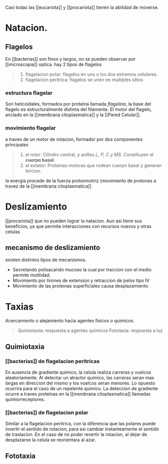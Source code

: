 Casi todas las [[eucariota]] y [[procariota]] tienen la abilidad de moverse.
# Natacion.

## Flagelos

En [[bacterias]] son finos y largos, no se pueden observar por [[microscopia]] optica. hay 2 tipos de flagelos

> 1. flagelacion polar: flagelos en uno o los dos extremos celulares.
> 2. flagelacion peritrica: flagelos se unen en multiples sitios

### estructura flagelar

Son helicoidales, formados por proteina llamada _flagelina_, la base del flagelo es estructuralmente distinta del filamente.
El motor del flagelo, anclado en la [[membrana citoplasmatica]] y la [[Pared Celular]].

### movimiento flagelar

a traves de un motor de rotacion, formador por dos componentes principales

> 1.  el rotor: Cilindro central, y anillos _L, P, C y MS_. Constituyen el **cuerpo basal**.
> 2.  el estator: Proteinas motoras que rodean cuerpo basal y generan torcion.

la energia procede de la fuerza protonmotriz (movimiento de protones a travez de la [[membrana citoplasmatica]]

# Deslizamiento

[[procariota]] que no pueden lograr la natacion. Aun asi tiene sus beneficios, ya que permite interacciones con recursos nuevos y otras celulas

## mecanismo de deslizamiento

existen distintos tipos de mecanismos.

- Secretando polisacarido mucoso la cual por traccion con el medio permite motilidad.
- Movimiento por tirones de extension y retraccion de pelos tipo IV
- Movimiento de las proteinas superficiales causa desplazamiento

# Taxias

Acercamiento o alejamiento hacia agentes fisicos o quimicos.

> Quimiotaxia: respuesta a agentes quimicos
> Fototaxia: respuesta a luz

## Quimiotaxia

### [[bacterias]] de flagelacion peritricas

En ausencia de gradiente quimico, la celula realiza carreras y vuelcos aleatoriamente.
Al detectar un atractor quimico, las carreras seran mas largas en direccion del mismo y los vuelcos seran menores.
Lo opuesto ocurrira para el caso de un repelente quimico.
La deteccion de gradiente ocurre a traves proteinas en la [[membrana citoplasmatica]] llamadas quimiorreceptores.

### [[bacterias]] de flagelacion polar

Similar a la flagelacion peritrica, con la diferencia que las polares puede invertir el sentido de rotacion, para asi cambiar instanteamente el sentido de traslacion.
En el caso de no poder revertir la rotacion, al dejar de desplazarse la celula se reorientara al azar.

## Fototaxia